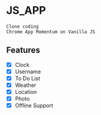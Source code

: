 # JS_APP
````
Clone coding
Chrome App Momentum on Vanilla JS
````

## Features
- [x] Clock
- [x] Username
- [x] To Do List
- [x] Weather
- [x] Location
- [x] Photo
- [x] Offline Support
